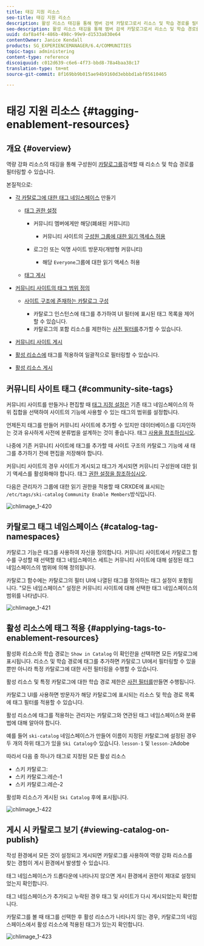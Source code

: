 ```yaml
---
title: 태깅 지원 리소스
seo-title: 태깅 지원 리소스
description: 활성 리소스 태깅을 통해 멤버 검색 카탈로그로서 리소스 및 학습 경로를 필터링할 수 있습니다.
seo-description: 활성 리소스 태깅을 통해 멤버 검색 카탈로그로서 리소스 및 학습 경로를 필터링할 수 있습니다.
uuid: daf8a4f4-486b-498c-99e9-d1533a830e64
contentOwner: Janice Kendall
products: SG_EXPERIENCEMANAGER/6.4/COMMUNITIES
topic-tags: administering
content-type: reference
discoiquuid: c012d639-c6e6-4f73-bbd8-78a4baa38c17
translation-type: tm+mt
source-git-commit: 8f169bb9b015ae94b9160d3ebbbd1abf85610465

---
```



# 태깅 지원 리소스 {#tagging-enablement-resources}

## 개요 {#overview}

역량 강화 리소스의 태깅을 통해 구성원이 [카탈로그를](functions.md#catalog-function)검색할 때 리소스 및 학습 경로를 필터링할 수 있습니다.

본질적으로:

* [각 카탈로그에 대한 태그 네임스페이스](../../help/sites-administering/tags.md#creating-a-namespace) 만들기

   * [태그 권한 설정](../../help/sites-administering/tags.md#setting-tag-permissions)

      * 커뮤니티 멤버에게만 해당(폐쇄된 커뮤니티)

         * 커뮤니티 사이트의 [구성원 그룹에 대한 읽기 액세스 허용](users.md#publish-group-roles)
      * 로그인 또는 익명 사이트 방문자(개방형 커뮤니티)

         * 해당 `Everyone`그룹에 대한 읽기 액세스 허용
   * [태그 게시](../../help/sites-administering/tags.md#publishing-tags)



* [커뮤니티 사이트의 태그 범위 정의](sites-console.md#tagging)

   * [사이트 구조에 존재하는 카탈로그 구성](functions.md#catalog-function)

      * 카탈로그 인스턴스에 태그를 추가하여 UI 필터에 표시된 태그 목록을 제어할 수 있습니다.
      * 카탈로그의 포함 리소스를 제한하는 [사전 필터를](catalog-developer-essentials.md#pre-filters)추가할 수 있습니다.

* [커뮤니티 사이트 게시](sites-console.md#publishing-the-site)
* [활성 리소스에](resources.md#create-a-resource) 태그를 적용하여 일괄적으로 필터링할 수 있습니다.
* [활성 리소스 게시](resources.md#publish)

## 커뮤니티 사이트 태그 {#community-site-tags}

커뮤니티 사이트를 만들거나 편집할 때 [태그 지정 설정은](sites-console.md#tagging) 기존 태그 네임스페이스의 하위 집합을 선택하여 사이트의 기능에 사용할 수 있는 태그의 범위를 설정합니다.

언제든지 태그를 만들어 커뮤니티 사이트에 추가할 수 있지만 데이터베이스를 디자인하는 것과 유사하게 사전에 분류법을 설계하는 것이 좋습니다. 태그 [사용을 참조하십시오](../../help/sites-authoring/tags.md).

나중에 기존 커뮤니티 사이트에 태그를 추가할 때 사이트 구조의 카탈로그 기능에 새 태그를 추가하기 전에 편집을 저장해야 합니다.

커뮤니티 사이트의 경우 사이트가 게시되고 태그가 게시되면 커뮤니티 구성원에 대한 읽기 액세스를 활성화해야 합니다. 태그 [권한 설정을 참조하십시오](../../help/sites-administering/tags.md#setting-tag-permissions).

다음은 관리자가 그룹에 대한 읽기 권한을 적용할 때 CRXDE에 표시되는 `/etc/tags/ski-catalog` `Community Enable Members`방식입니다.

![chlimage_1-420](assets/chlimage_1-420.png)

## 카탈로그 태그 네임스페이스 {#catalog-tag-namespaces}

카탈로그 기능은 태그를 사용하여 자신을 정의합니다. 커뮤니티 사이트에서 카탈로그 함수를 구성할 때 선택할 태그 네임스페이스 세트는 커뮤니티 사이트에 대해 설정된 태그 네임스페이스의 범위에 의해 정의됩니다.

카탈로그 함수에는 카탈로그의 필터 UI에 나열된 태그를 정의하는 태그 설정이 포함됩니다. &quot;모든 네임스페이스&quot; 설정은 커뮤니티 사이트에 대해 선택한 태그 네임스페이스의 범위를 나타냅니다.

![chlimage_1-421](assets/chlimage_1-421.png)

## 활성 리소스에 태그 적용 {#applying-tags-to-enablement-resources}

활성화 리소스와 학습 경로는 `Show in Catalog` 이 확인란을 선택하면 모든 카탈로그에 표시됩니다. 리소스 및 학습 경로에 태그를 추가하면 카탈로그 UI에서 필터링할 수 있을 뿐만 아니라 특정 카탈로그에 대한 사전 필터링을 수행할 수 있습니다.

활성 리소스 및 특정 카탈로그에 대한 학습 경로 제한은 [사전 필터를](catalog-developer-essentials.md#pre-filters)만들면 수행됩니다.

카탈로그 UI를 사용하면 방문자가 해당 카탈로그에 표시되는 리소스 및 학습 경로 목록에 태그 필터를 적용할 수 있습니다.

활성 리소스에 태그를 적용하는 관리자는 카탈로그와 연관된 태그 네임스페이스와 분류법에 대해 알아야 합니다.

예를 들어 `ski-catalog` 네임스페이스가 만들어 이름이 지정된 카탈로그에 설정된 경우 두 개의 하위 태그가 있을 `Ski Catalog`수 있습니다. `lesson-1` 및 `lesson-2`Adobe

따라서 다음 중 하나가 태그로 지정된 모든 활성 리소스

* 스키 카탈로그:
* 스키 카탈로그:레슨-1
* 스키 카탈로그:레슨-2

활성화 리소스가 게시된 `Ski Catalog` 후에 표시됩니다.

![chlimage_1-422](assets/chlimage_1-422.png)

## 게시 시 카탈로그 보기 {#viewing-catalog-on-publish}

작성 환경에서 모든 것이 설정되고 게시되면 카탈로그를 사용하여 역량 강화 리소스를 찾는 경험이 게시 환경에서 발생할 수 있습니다.

태그 네임스페이스가 드롭다운에 나타나지 않으면 게시 환경에서 권한이 제대로 설정되었는지 확인합니다.

태그 네임스페이스가 추가되고 누락된 경우 태그 및 사이트가 다시 게시되었는지 확인합니다.

카탈로그를 볼 때 태그를 선택한 후 활성 리소스가 나타나지 않는 경우, 카탈로그의 네임스페이스에서 활성 리소스에 적용된 태그가 있는지 확인합니다.

![chlimage_1-423](assets/chlimage_1-423.png)

